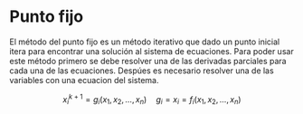 # Punto fijo

El método del punto fijo es un método iterativo que dado un punto inicial itera para encontrar una solución al sistema de ecuaciones.
Para poder usar este método primero se debe resolver una de las derivadas parciales para cada una de las ecuaciones. Despúes es necesario
resolver una de las variables con una ecuacion del sistema.

$$
  x_i^{k+1} = g_i(x_1, x_2, \ldots, x_n)\quad g_i=x_i=f_i(x_1, x_2, \ldots, x_n)
$$

